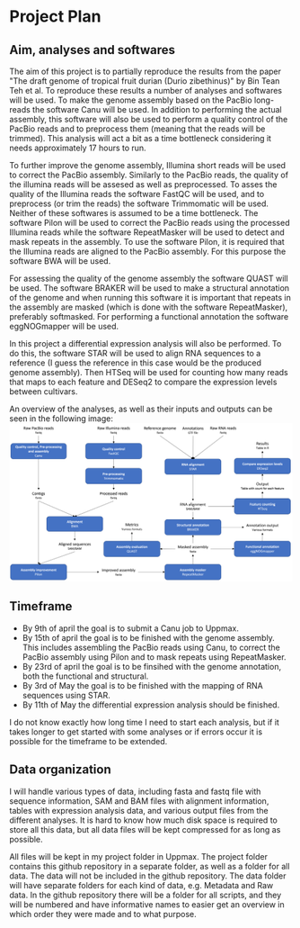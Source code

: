 # Project Plan
## Aim, analyses and softwares
The aim of this project is to partially reproduce the results from the paper "The draft genome of tropical fruit durian (Durio zibethinus)" by Bin Tean Teh et al. To reproduce these results a number of analyses and softwares will be used. To make the genome assembly based on the PacBio long-reads the software Canu will be used. In addition to performing the actual assembly, this software will also be used to perform a quality control of the PacBio reads and to preprocess them (meaning that the reads will be trimmed). This analysis will act a bit as a time bottleneck considering it needs approximately 17 hours to run. 

To further improve the genome assembly, Illumina short reads will be used to correct the PacBio assembly. Similarly to the PacBio reads, the quality of the illumina reads will be assesed as well as preprocessed. To asses the quality of the Illumina reads the software FastQC will be used, and to preprocess (or trim the reads) the software Trimmomatic will be used. Neither of these softwares is assumed to be a time bottleneck. The software Pilon will be used to correct the PacBio reads using the processed Illumina reads while the software RepeatMasker will be used to detect and mask repeats in the assembly. To use the software Pilon, it is required that the Illumina reads are aligned to the PacBio assembly. For this purpose the software BWA will be used.

For assessing the quality of the genome assembly the software QUAST will be used. The software BRAKER will be used to make a structural annotation of the genome and when running this software it is important that repeats in the assembly are masked (which is done with the software RepeatMasker), preferably softmasked. For performing a functional annotation the software eggNOGmapper will be used.   

In this project a differential expression analysis will also be performed. To do this, the software STAR will be used to align RNA sequences to a reference (I guess the reference in this case would be the produced genome assembly). Then HTSeq will be used for counting how many reads that maps to each feature and DESeq2 to compare the expression levels between cultivars. 

An overview of the analyses, as well as their inputs and outputs can be seen in the following image:
![alt text](https://github.com/albinlundin/DurianGenomeAnalysis/blob/main/images/ProjectPlan.png "Project plan")

## Timeframe
* By 9th of april the goal is to submit a Canu job to Uppmax. 
* By 15th of april the goal is to be finished with the genome assembly. This includes assembling the PacBio reads using Canu, to correct the PacBio assembly using Pilon and to mask repeats using RepeatMasker. 
* By 23rd of april the goal is to be finsihed with the genome annotation, both the functional and structural. 
* By 3rd of May the goal is to be finished with the mapping of RNA sequences using STAR.
* By 11th of May the differential expression analysis should be finished.

I do not know exactly how long time I need to start each analysis, but if it takes longer to get started with some analyses or if errors occur it is possible for the timeframe to be extended. 

## Data organization
I will handle various types of data, including fasta and fastq file with sequence information, SAM and BAM files with alignment information, tables with expression analysis data, and various output files from the different analyses. It is hard to know how much disk space is required to store all this data, but all data files will be kept compressed for as long as possible.

All files will be kept in my project folder in Uppmax. The project folder contains this github repository in a separate folder, as well as a folder for all data. The data will not be included in the github repository. The data folder will have separate folders for each kind of data, e.g. Metadata and Raw data. In the github repository there will be a folder for all scripts, and they will be numbered and have informative names to easier get an overview in which order they were made and to what purpose.

